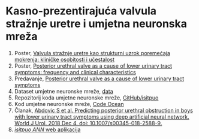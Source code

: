 # Kasno-prezentirajuća valvula stražnje uretre i umjetna neuronska mreža

1. Poster, [Valvula stražnje uretre kao strukturni uzrok poremećaja mokrenja: kliničke osobitosti i učestalost](https://drive.google.com/open?id=0B1VEJ3xovxWJWEhnT0J5NHpLcU9zb2R1VnVOZTd2UmxzeWk4)
2. Poster, [Posterior urethral valve as a cause of lower urinary tract symptoms: frequency and clinical characteristics](https://drive.google.com/open?id=1K\_omZpAuxNwyWu4MLcCRN4xwMnxIAeEg)
3. Predavanje, [Posterior urethral valve as a cause of lower urinary tract symptoms](https://drive.google.com/open?id=1eynsojsPgGqa1JChlc2l5uF3Y5CJsy4K)
4. Dataset umjetne neuronske mreže, [data](https://gist.github.com/slavenabd/05736df33888aeafe475056339902270/raw/c94ee37141137cab2836e6d7f1ff48401869bcb1/Data\_3.csv)
5. Repozitorij koda umjetne neuronske mreže, [GitHub/isitpuo](https://github.com/slavenabd/isitpuo\_ANN)
6. Kod umjetne neuronske mreže, [Code Ocean](https://codeocean.com/2018/08/09/deep-artificial-neural-network-in-uroflowmetry-classification-for-late-presenting-posterior-urethral-valve-lpar-isitpuo-ann-rpar/)
7. Članak, [Abdovic S et al. Predicting posterior urethral obstruction in boys with lower urinary tract symptoms using deep artificial neural network. World J Urol. 2018 Dec 4. doi: 10.1007/s00345-018-2588-9.](https://link.springer.com/epdf/10.1007/s00345-018-2588-9?author\_access\_token=zcdOEwBhm6ljGPRHd8l25Pe4RwlQNchNByi7wbcMAY4saoFb4UdT4u5DHP8E48UWqhEJkZ7ViunGSBZTA9awWbixwHKnV4jNw95v4Wkf\_4nnn1KwbVboTrMgXvp0gv15qoFLVFyDRHDet8RsnIGjUg%3D%3D)
8. [_isitpuo ANN_ web aplikacija](https://isitpuo.herokuapp.com/)

